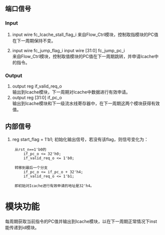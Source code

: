 ## 端口信号
### Input
1. input wire           fc_Icache_stall_flag_i
   来自Flow_Ctrl模块，控制取指模块的PC值在下一周期保持不变。    





   
    
2. input wire           fc_jump_flag_i
   input wire   [31:0]  fc_jump_pc_i   
   来自Flow_Ctrl模块，控制取值模块的PC值在下一周期跳转，并申请Icache中的指令。
   
### Output
1. output reg           if_valid_req_o    
   输出到Icache模块，下一周期对Icache中数据进行有效申请。
2. output reg   [31:0]  if_pc_o   
   输出到Icache模块和下一级流水线寄存器中，在下一周期这两个模块获得有效值。

## 内部信号
1. reg start_flag = 1'b1;
   初始化输出信号，若没有该flag，则信号变化为：
   ```
    从rst_n==1'b0的
        if_pc_o <= 32'h0;
        if_valid_req_o <= 1'b0;
    
    转移到最后一个分支
        if_pc_o <= if_pc_o + 32'h4;
        if_valid_req_o <= 1'b1;
    
    即初始对Icache进行有效申请的地址是32'h4。

   ```

# 模块功能
每周期获取当前指令的PC值并输出到Icache模块，以在下一周期正常情况下inst能传递到id模块。